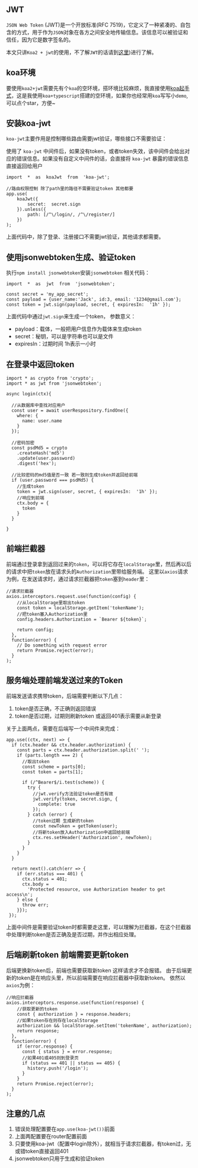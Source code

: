 ## JWT

`JSON Web Token` (JWT)是一个开放标准(RFC 7519)，它定义了一种紧凑的、自包含的方式，用于作为`JSON`对象在各方之间安全地传输信息。该信息可以被验证和信任，因为它是数字签名的。

本文只讲`Koa2 + jwt`的使用，不了解`JWT`的话请到[这里](https://segmentfault.com/a/1190000019338195#))进行了解。

## koa环境

要使用`koa2+jwt`需要先有个`koa`的空环境，搭环境比较麻烦，我直接使用[koa起手式](https://github.com/Vibing/ts-koa-starter)，这是我使用`koa+typescript`搭建的空环境，如果你也经常用`koa`写写小`demo`,可以点个star，方便~

## 安装koa-jwt

`koa-jwt`主要作用是控制哪些路由需要jwt验证，哪些接口不需要验证：

使用了 `koa-jwt` 中间件后，如果没有token，或者token失效，该中间件会给出对应的错误信息。如果没有自定义中间件的话，会直接将 `koa-jwt` 暴露的错误信息直接返回给用户

```
import  *  as  koaJwt  from  'koa-jwt';

//路由权限控制 除了path里的路径不需要验证token 其他都要
app.use(
    koaJwt({
        secret:  secret.sign
    }).unless({
        path: [/^\/login/, /^\/register/]
    })
);
```

上面代码中，除了登录、注册接口不需要jwt验证，其他请求都需要。

## 使用jsonwebtoken生成、验证token

执行`npm install jsonwebtoken`安装`jsonwebtoken`
相关代码：

```
import  *  as  jwt  from  'jsonwebtoken';

const secret = 'my_app_secret';
const payload = {user_name:'Jack', id:3, email: '1234@gmail.com'};
const token = jwt.sign(payload, secret, { expiresIn:  '1h' });
```

上面代码中通过`jwt.sign`来生成一个token，
参数意义：

- payload：载体，一般把用户信息作为载体来生成token
- secret：秘钥，可以是字符串也可以是文件
- expiresIn：过期时间 1h表示一小时

## 在登录中返回token

```
import * as crypto from 'crypto';
import * as jwt from 'jsonwebtoken';

async login(ctx){

  //从数据库中查找对应用户
  const user = await userRespository.findOne({
    where: {
      name: user.name
    }
  });

  //密码加密
  const psdMd5 = crypto
    .createHash('md5')
    .update(user.password)
    .digest('hex');

  //比较密码的md5值是否一致 若一致则生成token并返回给前端
  if (user.password === psdMd5) {
    //生成token
    token = jwt.sign(user, secret, { expiresIn:  '1h' });
    //响应到前端
    ctx.body = {
      token
    }
  }

}
```

## 前端拦截器

前端通过登录拿到返回过来的`token`，可以将它存在`localStorage`里，然后再以后的请求中把`token`放在请求头的`Authorization`里带给服务端。
这里以`axios`请求为例，在发送请求时，通过请求拦截器把`token`塞到`header`里：

```
//请求拦截器
axios.interceptors.request.use(function(config) {
    //从localStorage里取出token
    const token = localStorage.getItem('tokenName');
    //把token塞入Authorization里
    config.headers.Authorization = `Bearer ${token}`;
    
    return config;
  },
  function(error) {
    // Do something with request error
    return Promise.reject(error);
  }
);
```

## 服务端处理前端发送过来的Token

前端发送请求携带token，后端需要判断以下几点：

1. token是否正确，不正确则返回错误
2. token是否过期，过期则刷新token 或返回401表示需要从新登录

关于上面两点，需要在后端写一个中间件来完成：

```
app.use((ctx, next) => {
  if (ctx.header && ctx.header.authorization) {
    const parts = ctx.header.authorization.split(' ');
    if (parts.length === 2) {
      //取出token
      const scheme = parts[0];
      const token = parts[1];
      
      if (/^Bearer$/i.test(scheme)) {
        try {
          //jwt.verify方法验证token是否有效
          jwt.verify(token, secret.sign, {
            complete: true
          });
        } catch (error) {
          //token过期 生成新的token
          const newToken = getToken(user);
          //将新token放入Authorization中返回给前端
          ctx.res.setHeader('Authorization', newToken);
        }
      }
    }
  }

  return next().catch(err => {
    if (err.status === 401) {
      ctx.status = 401;
      ctx.body =
        'Protected resource, use Authorization header to get access\n';
    } else {
      throw err;
    }});
 });   
```

上面中间件是需要验证token时都需要走这里，可以理解为拦截器，在这个拦截器中处理判断token是否正确及是否过期，并作出相应处理。

## 后端刷新token 前端需要更新token

后端更换新token后，前端也需要获取新token 这样请求才不会报错。
由于后端更新的token是在响应头里，所以前端需要在响应拦截器中获取新token。
依然以`axios`为例：

```
//响应拦截器
axios.interceptors.response.use(function(response) {
    //获取更新的token
    const { authorization } = response.headers;
    //如果token存在则存在localStorage
    authorization && localStorage.setItem('tokenName', authorization);
    return response;
  },
  function(error) {
    if (error.response) {
      const { status } = error.response;
      //如果401或405则到登录页
      if (status == 401 || status == 405) {
        history.push('/login');
      }
    }
    return Promise.reject(error);
  }
);
```

## 注意的几点

1. 错误处理配置要在`app.use(koa-jwt())`前面
2. 上面两配置要在router配置前面
3. 只要使用koa-jwt（配置中login除外），就相当于请求拦截器，有token过，无或错token直接返回401
4. jsonwebtoken只用于生成和验证token